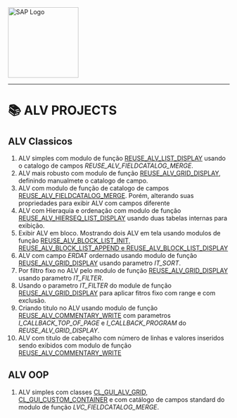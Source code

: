 
<img src="https://www.sap.com/content/dam/application/shared/logos/sap-logo-svg.svg" alt="SAP Logo" width="160" />

----
# 📚 ALV PROJECTS
## ALV Classicos

1. ALV simples com modulo de função [REUSE_ALV_LIST_DISPLAY](/ALV_PROJECTS/ALV/ZPROG_ALV_DISPLAY_ERI.ABAP) usando o catalogo de campos _REUSE_ALV_FIELDCATALOG_MERGE_.
2. ALV mais robusto com modulo de função [REUSE_ALV_GRID_DISPLAY](/ALV_PROJECTS/ALV/ZPROG_ALV_GRID_DISPLAY_ERI.ABAP), definindo manualmete o catalogo de campo.
3. ALV com modulo de função de catalogo de campos [REUSE_ALV_FIELDCATALOG_MERGE](/ALV_PROJECTS/ALV/ZPROG_ALV_FIELDCATALOG_MER_ERI.ABAP). Porém, alterando suas propriedades para exibir ALV com campos diferente
4. ALV com Hieraquia e ordenação com modulo de função [REUSE_ALV_HIERSEQ_LIST_DISPLAY](/ALV_PROJECTS/ALV/ZPROG_ALV_HIERSEQ_ERI.ABAP) usando duas tabelas internas para exibição.
5. Exibir ALV em bloco. Mostrando dois ALV em tela usando modulos de função [REUSE_ALV_BLOCK_LIST_INIT, REUSE_ALV_BLOCK_LIST_APPEND e REUSE_ALV_BLOCK_LIST_DISPLAY](/ALV_PROJECTS/ALV/ZPROG_ALV_BLOCK_ERI.ABAP)
6. ALV com campo *ERDAT* ordernado usando modulo de função [REUSE_ALV_GRID_DISPLAY](/ALV_PROJECTS/ALV/ZPROG_ALV_DISPLAY_SORT_ERI.ABAP) usando parametro *IT_SORT*.
7. Por filtro fixo no ALV pelo modulo de função [REUSE_ALV_GRID_DISPLAY](/ALV_PROJECTS/ALV/ZPROG_ALV_DISPLAY_FILTER_ERI.ABAP) usando parametro *IT_FILTER*.
8. Usando o parametro *IT_FILTER* do module de função [REUSE_ALV_GRID_DISPLAY](/ALV_PROJECTS/ALV/ZPROG1_ALV_DISPLAY_FILTER_ERI.ABAP) para aplicar fitros fixo com range e com exclusão.
9. Criando titulo no ALV usando modulo de função [REUSE_ALV_COMMENTARY_WRITE](/ALV_PROJECTS/ALV/ZPROG_ALV_TOP_OF_PAGE_ERI.ABAP) com parametros *I_CALLBACK_TOP_OF_PAGE* e *I_CALLBACK_PROGRAM* do *REUSE_ALV_GRID_DISPLAY*.
10. ALV com titulo de cabeçalho com número de linhas e valores inseridos sendo exibidos com modulo de função [REUSE_ALV_COMMENTARY_WRITE](/ALV_PROJECTS/ALV/ZPROG1_ALV_TOP_OF_PAGE_ERI.ABAP)

## ALV OOP

1. ALV simples com classes [CL_GUI_ALV_GRID, CL_GUI_CUSTOM_CONTAINER](/ALV_PROJECTS/ALV/ZPROG1_ALV_TOP_OF_PAGE_ERI.ABAP) e com catálogo de campos standard do modulo de função *LVC_FIELDCATALOG_MERGE*.
